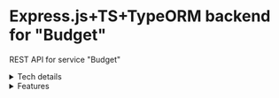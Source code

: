 # Express.js+TS+TypeORM backend for "Budget"

REST API for service "Budget"

<details>

<summary>Tech details</summary>

### TS

100% TypeScript

### Express.js

HTTP request routing, auth

### Database

Postgre + TypeORM

### CI/CD

Ready to deploy to container (folder dockerfile and config example in folder "deploy")

</details>

<details>

<summary>Features</summary>

### Security

Login+password authentification: endpoint for password auth and check token middleware

### Statistics

Various statistics for charts
Count totals for categories in tree view

</details>
